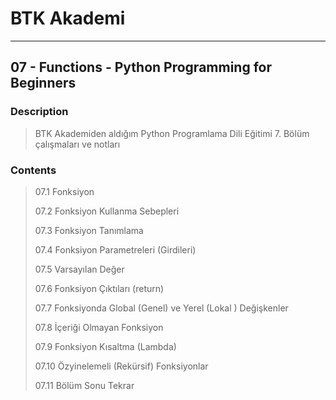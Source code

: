 # BTK Akademi
___

## 07 - Functions - Python Programming for Beginners

### Description
> BTK Akademiden aldığım Python Programlama Dili Eğitimi 7. Bölüm çalışmaları ve notları

### Contents
> 07.1 Fonksiyon
> 
> 07.2 Fonksiyon Kullanma Sebepleri
> 
> 07.3 Fonksiyon Tanımlama
> 
> 07.4 Fonksiyon Parametreleri (Girdileri)
> 
> 07.5 Varsayılan Değer
> 
> 07.6 Fonksiyon Çıktıları (return)
> 
> 07.7 Fonksiyonda Global (Genel) ve Yerel (Lokal ) Değişkenler
> 
> 07.8 İçeriği Olmayan Fonksiyon
> 
> 07.9 Fonksiyon Kısaltma (Lambda)
> 
> 07.10 Özyinelemeli (Rekürsif) Fonksiyonlar
> 
> 07.11 Bölüm Sonu Tekrar